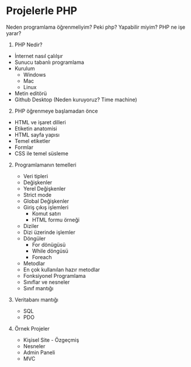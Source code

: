 # Projelerle PHP

Neden programlama öğrenmeliyim?
Peki php?
Yapabilir miyim?
PHP ne işe yarar?

1. PHP Nedir?

- İnternet nasıl çalılşır
- Sunucu tabanlı programlama
- Kurulum
	* Windows
	* Mac
	* Linux
- Metin editörü
- Github Desktop (Neden kuruyoruz? Time machine)

2. PHP öğrenmeye başlamadan önce

- HTML ve işaret dilleri
- Etiketin anatomisi
- HTML sayfa yapısı
- Temel etiketler
- Formlar
- CSS ile temel süsleme

2. Programlamanın temelleri
	- Veri tipleri
	- Değişkenler
	- Yerel Değişkenler
	- Strict mode
	- Global Değişkenler
	- Giriş çıkış işlemleri
		* Komut satırı
		* HTML formu örneği
	- Diziler
	- Dizi üzerinde işlemler
	- Döngüler
		* For dönügüsü
		* While döngüsü
		* Foreach
	- Metodlar
	- En çok kullanılan hazır metodlar
	- Fonksiyonel Programlama
	- Sınıflar ve nesneler
	- Sınıf mantığı

3. Veritabanı mantığı
	- SQL
	- PDO

4. Örnek Projeler
	- Kişisel Site - Özgeçmiş
	- Nesneler
	- Admin Paneli
	- MVC

